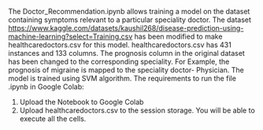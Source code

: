 The Doctor_Recommendation.ipynb allows training a model on the dataset containing symptoms relevant to a particular speciality doctor. 
The dataset https://www.kaggle.com/datasets/kaushil268/disease-prediction-using-machine-learning?select=Training.csv has been modified to make healthcaredoctors.csv for this model. healthcaredoctors.csv has 431 instances and 133 columns.
The prognosis column in the original dataset has been changed to the corresponding speciality. For Example, the prognosis of migraine is mapped to the speciality doctor- Physician. The model is trained using SVM algorithm. The requirements to run the file .ipynb in Google Colab:
1. Upload the Notebook to Google Colab
2. Upload healthcaredoctors.csv to the session storage.
You will be able to execute all the cells.
